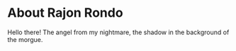 # About Rajon Rondo
  Hello there! The angel from my nightmare, the shadow in the background of the morgue.
